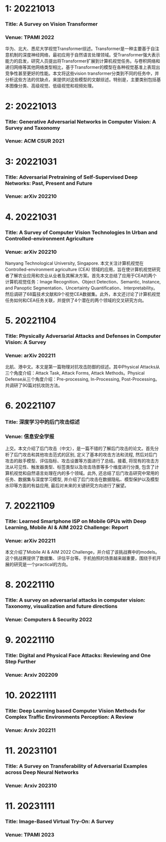 # 1: 20221013
### Title: A Survey on Vision Transformer
### Venue: TPAMI 2022
华为、北大、悉尼大学视觉Transformer综述。Transformer是一种主要基于自注意机制的深度神经网络，最初应用于自然语言处理领域。受Transformer强大表示能力的启发，研究人员提出将Transformer扩展到计算机视觉任务。与卷积网络和递归网络等其他网络类型相比，基于Transformer的模型在各种视觉基准上表现出竞争性甚至更好的性能。本文将这些vision transformer分类到不同的任务中，并分析这些方法的优缺点，来提供对这些模型的文献综述。特别是，主要类别包括基本图像分类、高级视觉、低级视觉和视频处理。
# 2: 20221013
### Title: Generative Adversarial Networks in Computer Vision: A Survey and Taxonomy
### Venue: ACM CSUR 2021

# 3: 20221031
### Title: Adversarial Pretraining of Self-Supervised Deep Networks: Past, Present and Future
### Venue: arXiv 202210

# 4. 20221031
### Title: A Survey of Computer Vision Technologies In Urban and Controlled-environment Agriculture
### Venue: arXiv 202210
Nanyang Technological University, Singapore. 本文关注计算机视觉在Controlled-environment agriculture (CEA) 领域的应用，旨在使计算机视觉研究者了解农业应用和农业从业者及其解决方案。首先本文总结了应用于CEA的两个计算机视觉任务：Image Recognition、Object Detection、Semantic, Instance, and Panoptic Segmentation、Uncertainty Quantification、Interpretability。然后调研了68篇技术文献和9个视觉CEA数据集。此外，本文还讨论了计算机视觉任务如何和CEA任务关联，并提供了4个潜在的两个领域的交叉研究方向。
# 5. 20221104
### Title: Physically Adversarial Attacks and Defenses in Computer Vision: A Survey
### Venue: arXiv 202211
北航、港中文。本文是第一篇物理对抗攻击防御的综述。其中Physical Attacks从三个角度介绍：Attack Task, Attack Forms, Attack Methods。Physical Defense从三个角度介绍：Pre-processing, In-Processing, Post-Processing。共调研了90篇对抗攻防方法。
# 6. 20221107
### Title: 深度学习中的后门攻击综述
### Venue: 信息安全学报
上交。本文介绍了后门攻击（中文），是一篇不错的了解后门攻击的论文。首先分析了后门攻击和其他攻击范式的区别, 定义了基本的攻击方法和流程, 然后对后门攻击的敌手模型、评估指标、攻击设置等方面进行了总结。接着, 将现有的攻击方法从可见性、触发器类型、标签类型以及攻击场景等多个维度进行分类, 包含了计算机视觉和自然语言处理在内的多个领域。此外, 还总结了后门攻击研究中常用的任务、数据集与深度学习模型, 并介绍了后门攻击在数据隐私、模型保护以及模型水印等方面的有益应用, 最后对未来的关键研究方向进行了展望。
# 7. 20221109
### Title: Learned Smartphone ISP on Mobile GPUs with Deep Learning, Mobile AI & AIM 2022 Challenge: Report
### Venue: arXiv 202211
本文介绍了Mobile AI & AIM 2022 Challenge，并介绍了该挑战赛中的models。这个挑战赛提供了数据集、评估平台等。手机拍照的场景越来越重要，围绕手机开展的研究是一个practical的方向。
# 8. 20221110
### Title: A survey on adversarial attacks in computer vision: Taxonomy, visualization and future directions
### Venue: Computers & Security 2022
# 9. 20221110
### Title: Digital and Physical Face Attacks: Reviewing and One Step Further 
### Venue: Arxiv 202209
# 10. 20221111
### Title: Deep Learning based Computer Vision Methods for Complex Traffic Environments Perception: A Review
### Venue: Arxiv 202211
# 11. 20231101
### Title: A Survey on Transferability of Adversarial Examples across Deep Neural Networks
### Venue: Arxiv 202310
# 11. 20231111
### Title: Image-Based Virtual Try-On: A Survey
### Venue: TPAMI 2023